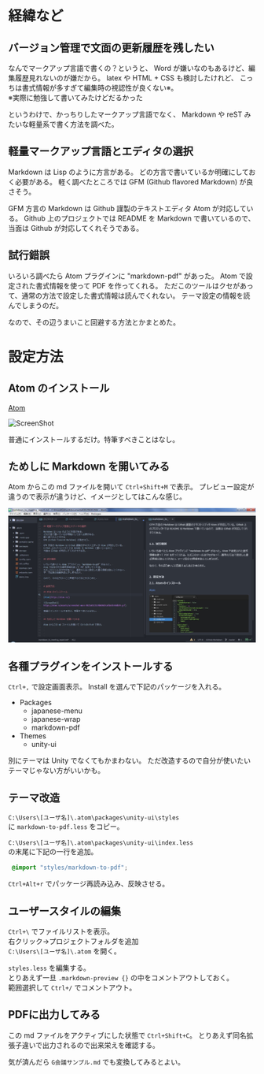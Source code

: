# 経緯など

## バージョン管理で文面の更新履歴を残したい

なんでマークアップ言語で書くの？というと、
Word が嫌いなのもあるけど、編集履歴見れないのが嫌だから。
latex や HTML + CSS も検討したけれど、
こっちは書式情報が多すぎて編集時の視認性が良くない※。  
※実際に勉強して書いてみたけどだるかった

というわけで、かっちりしたマークアップ言語でなく、
Markdown や reST みたいな軽量系で書く方法を調べた。


## 軽量マークアップ言語とエディタの選択

Markdown は Lisp のように方言がある。
どの方言で書いているか明確にしておく必要がある。
軽く調べたところでは
GFM (Github flavored Markdown) が良さそう。

GFM 方言の Markdown は Github 謹製のテキストエディタ Atom が対応している。
Github 上のプロジェクトでは README を Markdown で書いているので、
当面は Github が対応してくれそうである。


## 試行錯誤

いろいろ調べたら Atom プラグインに "markdown-pdf" があった。
Atom で設定された書式情報を使って PDF を作ってくれる。
ただこのツールはクセがあって、通常の方法で設定した書式情報は読んでくれない。
テーマ設定の情報を読んでしまうのだ。

なので、その辺うまいこと回避する方法とかまとめた。


# 設定方法

## Atom のインストール

[Atom](https://atom.io/)

![ScreenShot](
https://atom.io/assets/screenshot-main-9821a05131c9b808d7cafda7b7e8db39.gif)

普通にインストールするだけ。特筆すべきことはなし。


## ためしに Markdown を開いてみる

Atom からこの md ファイルを開いて `Ctrl+Shift+M` で表示。
プレビュー設定が違うので表示が違うけど、イメージとしてはこんな感じ。

![sample](atom_markdown.jpg)


## 各種プラグインをインストールする

`Ctrl+,` で設定画面表示。
Install を選んで下記のパッケージを入れる。

* Packages
    * japanese-menu
    * japanese-wrap
    * markdown-pdf
* Themes
    * unity-ui

別にテーマは Unity でなくてもかまわない。
ただ改造するので自分が使いたいテーマじゃない方がいいかも。



## テーマ改造

`C:\Users\[ユーザ名]\.atom\packages\unity-ui\styles`  
に `markdown-to-pdf.less` をコピー。


`C:\Users\[ユーザ名]\.atom\packages\unity-ui\index.less`  
の末尾に下記の一行を追加。

```css
 @import "styles/markdown-to-pdf";
```

`Ctrl+Alt+r` でパッケージ再読み込み、反映させる。



## ユーザースタイルの編集

`Ctrl+\` でファイルリストを表示。  
右クリック→プロジェクトフォルダを追加  
`C:\Users\[ユーザ名]\.atom` を開く。  

`styles.less` を編集する。  
とりあえず一旦 `.markdown-preview {}` の中をコメントアウトしておく。  
範囲選択して `Ctrl+/` でコメントアウト。


## PDFに出力してみる

この md ファイルをアクティブにした状態で `Ctrl+Shift+C`。
とりあえず同名拡張子違いで出力されるので出来栄えを確認する。

気が済んだら `G会議サンプル.md` でも変換してみるとよい。
